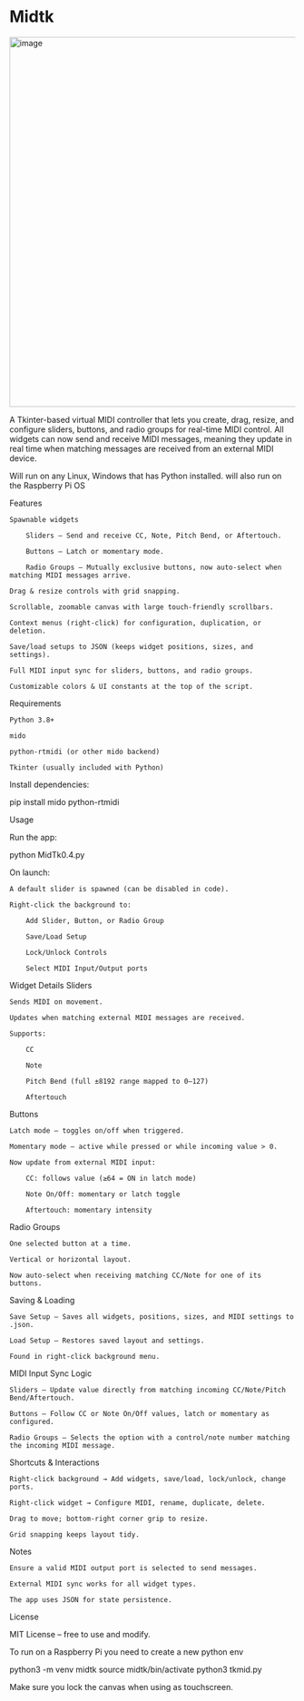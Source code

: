 # Midtk
<img width="727" height="652" alt="image" src="https://github.com/user-attachments/assets/14a39f5d-55e2-4a0d-b600-b55358cc7dd7" />

A Tkinter-based virtual MIDI controller that lets you create, drag, resize, and configure sliders, buttons, and radio groups for real-time MIDI control.
All widgets can now send and receive MIDI messages, meaning they update in real time when matching messages are received from an external MIDI device. 

Will run on any Linux, Windows that has Python installed. will also run on the Raspberry Pi OS  

Features

    Spawnable widgets

        Sliders – Send and receive CC, Note, Pitch Bend, or Aftertouch.

        Buttons – Latch or momentary mode.

        Radio Groups – Mutually exclusive buttons, now auto-select when matching MIDI messages arrive.

    Drag & resize controls with grid snapping.

    Scrollable, zoomable canvas with large touch-friendly scrollbars.

    Context menus (right-click) for configuration, duplication, or deletion.

    Save/load setups to JSON (keeps widget positions, sizes, and settings).

    Full MIDI input sync for sliders, buttons, and radio groups.

    Customizable colors & UI constants at the top of the script.

Requirements

    Python 3.8+

    mido

    python-rtmidi (or other mido backend)

    Tkinter (usually included with Python)

Install dependencies:

pip install mido python-rtmidi

Usage

Run the app:

python MidTk0.4.py

On launch:

    A default slider is spawned (can be disabled in code).

    Right-click the background to:

        Add Slider, Button, or Radio Group

        Save/Load Setup

        Lock/Unlock Controls

        Select MIDI Input/Output ports

Widget Details
Sliders

    Sends MIDI on movement.

    Updates when matching external MIDI messages are received.

    Supports:

        CC

        Note

        Pitch Bend (full ±8192 range mapped to 0–127)

        Aftertouch

Buttons

    Latch mode – toggles on/off when triggered.

    Momentary mode – active while pressed or while incoming value > 0.

    Now update from external MIDI input:

        CC: follows value (≥64 = ON in latch mode)

        Note On/Off: momentary or latch toggle

        Aftertouch: momentary intensity

Radio Groups

    One selected button at a time.

    Vertical or horizontal layout.

    Now auto-select when receiving matching CC/Note for one of its buttons.

Saving & Loading

    Save Setup – Saves all widgets, positions, sizes, and MIDI settings to .json.

    Load Setup – Restores saved layout and settings.

    Found in right-click background menu.

MIDI Input Sync Logic

    Sliders – Update value directly from matching incoming CC/Note/Pitch Bend/Aftertouch.

    Buttons – Follow CC or Note On/Off values, latch or momentary as configured.

    Radio Groups – Selects the option with a control/note number matching the incoming MIDI message.

Shortcuts & Interactions

    Right-click background → Add widgets, save/load, lock/unlock, change ports.

    Right-click widget → Configure MIDI, rename, duplicate, delete.

    Drag to move; bottom-right corner grip to resize.

    Grid snapping keeps layout tidy.

Notes

    Ensure a valid MIDI output port is selected to send messages.

    External MIDI sync works for all widget types.

    The app uses JSON for state persistence.

License

MIT License – free to use and modify.


To run on a Raspberry Pi you need to create a new python env

python3 -m venv midtk
source midtk/bin/activate
python3 tkmid.py

Make sure you lock the canvas when using as touchscreen. 

